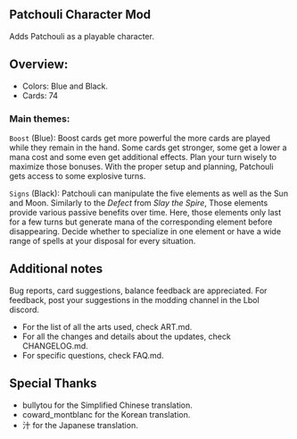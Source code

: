 ## Patchouli Character Mod

Adds Patchouli as a playable character.

## Overview:
* Colors: Blue and Black.
* Cards: 74

### Main themes:
`Boost` (Blue):
Boost cards get more powerful the more cards are played while they remain in the hand. Some cards get stronger, some get a lower a mana cost and some even get additional effects. Plan your turn wisely to maximize those bonuses. With the proper setup and planning, Patchouli gets access to some explosive turns.

`Signs` (Black):
Patchouli can manipulate the five elements as well as the Sun and Moon. Similarly to the *Defect* from *Slay the Spire*, Those elements provide various passive benefits over time. Here, those elements only last for a few turns but generate mana of the corresponding element before disappearing. Decide whether to specialize in one element or have a wide range of spells at your disposal for every situation. 

## Additional notes
Bug reports, card suggestions, balance feedback are appreciated. For feedback, post your suggestions in the modding channel in the Lbol discord.

* For the list of all the arts used, check ART.md.
* For all the changes and details about the updates, check CHANGELOG.md.
* For specific questions, check FAQ.md.

## Special Thanks
* bullytou for the Simplified Chinese translation.
* coward_montblanc for the Korean translation.
* 汁 for the Japanese translation.
